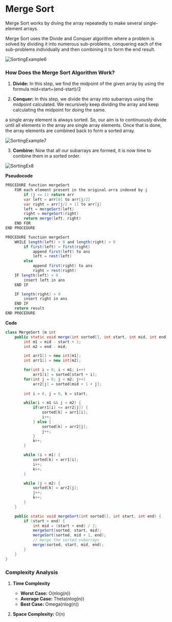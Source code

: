 # Merge Sort
Merge Sort works by diving the array repeatedly to make several single-element arrays.

Merge Sort uses the Divide and Conquer algorithm where a problem is solved by dividing it into numerous sub-problems, conquering each of the sub-problems individually and then combining it to form the end result.

![SortingExample6](../../../Images/sorting6.png)

### How Does the Merge Sort Algorithm Work?
1. **Divide:** In this step, we find the midpoint of the given array by using the formula mid=start+(end-start)/2

2. **Conquer:** In this step, we divide the array into subarrays using the midpoint calculated. We recursively keep dividing the array and keep calculating the midpoint for doing the same.

a single array element is always sorted. So, our aim is to continuously divide until all elements in the array are single array elements. Once that is done, the array elements are combined back to form a sorted array.

![SortingExample7](../../../Images/sorting7.png)

3. **Combine:**
Now that all our subarrays are formed, it is now time to combine them in a sorted order.

![SortingEx8](../../../Images/sorting8.png)

**Pseudocode** <br/>
```java
PROCEDURE function mergeSort
    FOR each element present in the original arra indexed by j
        if (j <= 1) return arr
        var left = arr[0] to arr[j/2]
        var right = arr[j/2 + 1] to arr[j]
        left = mergeSort(left)
        right = mergeSort(right)
        return merge(left, right)
    END FOR
END PROCEDURE

PROCEDURE function mergeSort
    WHILE length(left) > 0 and length(right) > 0
        if first(left) > first(right)
            append first(left) to ans
            left = rest(left)
        else
            append first(right) to ans
            right = rest(right)
    IF length(left) > 0
        insert left in ans
    END IF

    IF length(right) > 0
        insert right in ans
    END IF
    return result
END PROCEDURE 
```

**Code** <br/>
```java
class MergeSort {m int 
    public static void merge(int sorted[], int start, int mid, int end) {
        int m1 = mid - start + 1;
        int m2 = end - mid;

        int arr1[] = new int[m1];
        int arr1[] = new int[m2];

        for(int i = 0; i < m1; i++)
            arr1[i] = sorted[start + i];
        for(int j = 0; j < m2; j++)
            arr2[j] = sorted[mid + 1 + j];
        
        int i = 0, j = 0, k = start;

        while(i < m1 && j < m2) {
            if(arr1[i] <= arr2[j]) {
                sorted[k] = arr1[i];
                i++;
            } else {
                sorted[k] = arr2[j];
                j++;
            }
            k++;
        }

        while (i < m1) {
            sorted[k] = arr1[i];
            i++;
            k++;
        }

        while (j < m2) {
            sorted[k] = arr2[j];
            j++;
            k++;
        }
    }

    public static void mergeSort(int sorted[], int start, int end) {
        if (start < end) {
            int mid = (start + end) / 2;
            mergeSort(sorted, start, mid);
            mergeSort(sorted, mid + 1, end);
            // merge the sorted subarrays
            merge(sorted, start, mid, end);
        }
    }
}
```

### Complexity Analysis
1. **Time Complexity**
    - **Worst Case:** O(nlog(n))
    - **Average Case:** Theta(nlog(n))
    - **Best Case:** Omega(nlog(n))

2. **Space Complexity:** O(n)


